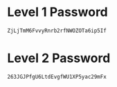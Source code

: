 # Level 1 Password
	ZjLjTmM6FvvyRnrb2rfNWOZOTa6ip5If
# Level 2 Password
	263JGJPfgU6LtdEvgfWU1XP5yac29mFx

